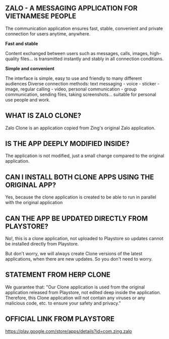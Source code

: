 ## ZALO - A MESSAGING APPLICATION FOR VIETNAMESE PEOPLE

The communication application ensures fast, stable, convenient and private connection for users anytime, anywhere.

**Fast and stable**

Content exchanged between users such as messages, calls, images, high-quality files... is transmitted instantly and stably in all connection conditions.

**Simple and convenient**

The interface is simple, easy to use and friendly to many different audiences
Diverse connection methods: text messaging - voice - sticker - image, regular calling - video, personal communication - group communication, sending files, taking screenshots... suitable for personal use people and work.

## WHAT IS ZALO CLONE?
Zalo Clone is an application copied from Zing's original Zalo application.
## IS THE APP DEEPLY MODIFIED INSIDE?
The application is not modified, just a small change compared to the original application.
## CAN I INSTALL BOTH CLONE APPS USING THE ORIGINAL APP?
Yes, because the clone application is created to be able to run in parallel with the original application
## CAN THE APP BE UPDATED DIRECTLY FROM PLAYSTORE?
No!, this is a clone application, not uploaded to Playstore so updates cannot be installed directly from Playstore.

But don't worry, we will always create Clone versions of the latest applications, when there are new updates. So you don't need to worry.
## STATEMENT FROM HERP CLONE
We guarantee that: "Our Clone application is used from the original application released from Playstore, not edited deep inside the application. Therefore, this Clone application will not contain any viruses or any malicious code, etc. to ensure your safety and privacy."

## OFFICIAL LINK FROM PLAYSTORE
https://play.google.com/store/apps/details?id=com.zing.zalo
